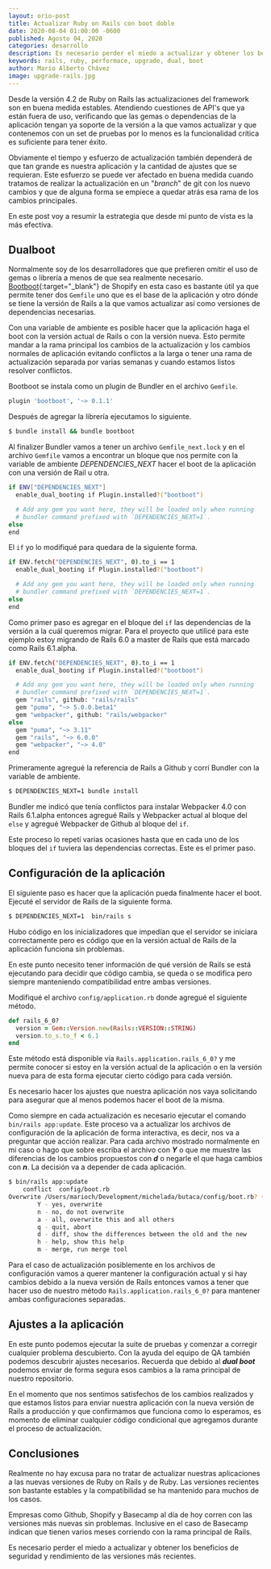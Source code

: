 ```yaml
---
layout: orio-post
title: Actualizar Ruby on Rails con boot doble
date: 2020-08-04 01:00:00 -0600
published: Agosto 04, 2020
categories: desarrollo
description: Es necesario perder el miedo a actualizar y obtener los beneficios de seguridad y rendimiento de las versiones más recientes.
keywords: rails, ruby, performace, upgrade, dual, boot
author: Mario Alberto Chávez
image: upgrade-rails.jpg
---
```

Desde la versión 4.2 de Ruby on Rails las actualizaciones del framework son en buena medida estables. Atendiendo cuestiones de API's que ya están fuera de uso, verificando que las gemas o dependencias de la aplicación tengan ya soporte de la versión a la que vamos actualizar y que contenemos con un set de pruebas por lo menos es la funcionalidad crítica es suficiente para tener éxito.

Obviamente el tiempo y esfuerzo de actualización también dependerá de que tan grande es nuestra aplicación y la cantidad de ajustes que se requieran. Este esfuerzo se puede ver afectado en buena medida cuando tratamos de realizar la actualización en un "*branch*" de git con los nuevo cambios y que de alguna forma se empiece a quedar atrás esa rama de los cambios principales.

En este post voy a resumir la estrategia que desde mi punto de vista es la más efectiva.

## Dualboot

Normalmente soy de los desarrolladores que que prefieren omitir el uso de gemas o librería a menos  de que sea realmente necesario. [Bootboot](https://github.com/Shopify/bootboot){:target="_blank"} de Shopify en esta caso es bastante útil ya que permite tener dos `Gemfile` uno que es el base de la aplicación y otro dónde se tiene la versión de Rails a la que vamos actualizar así como versiones de dependencias necesarias.

Con una variable de ambiente es posible hacer que la aplicación haga el boot con la versión actual de Rails o con la versión nueva. Esto permite mandar a la rama principal los cambios de la actualización y los cambios normales de aplicación evitando conflictos a la larga o tener una rama de actualización separada por varias semanas y cuando estamos listos resolver conflictos.

Bootboot se instala como un plugin de Bundler en el archivo `Gemfile`.

```bash
plugin 'bootboot', '~> 0.1.1'
```

Después de agregar la librería ejecutamos lo siguiente.

```bash
$ bundle install && bundle bootboot
```

Al finalizer Bundler vamos a tener un archivo `Gemfile_next.lock` y en el archivo `Gemfile` vamos a encontrar un bloque que nos permite con la variable de ambiente *DEPENDENCIES_NEXT* hacer el boot de la aplicación con una versión de Rail u otra.

```bash
if ENV["DEPENDENCIES_NEXT"]
  enable_dual_booting if Plugin.installed?("bootboot")

  # Add any gem you want here, they will be loaded only when running
  # bundler command prefixed with `DEPENDENCIES_NEXT=1`.
else
end
```

El `if` yo lo modifiqué para quedara de la siguiente forma.

```bash
if ENV.fetch("DEPENDENCIES_NEXT", 0).to_i == 1
  enable_dual_booting if Plugin.installed?("bootboot")

  # Add any gem you want here, they will be loaded only when running
  # bundler command prefixed with `DEPENDENCIES_NEXT=1`.
else
end
```

Como primer paso es agregar en el bloque del `if` las dependencias de la versión a la cuál queremos migrar. Para el proyecto que utilicé para este ejemplo estoy migrando de Rails 6.0 a master de Rails que está marcado como Rails 6.1.alpha.

```bash
if ENV.fetch("DEPENDENCIES_NEXT", 0).to_i == 1
  enable_dual_booting if Plugin.installed?("bootboot")

  # Add any gem you want here, they will be loaded only when running
  # bundler command prefixed with `DEPENDENCIES_NEXT=1`.
  gem "rails", github: "rails/rails"
  gem "puma", "~> 5.0.0.beta1"
  gem "webpacker", github: "rails/webpacker"
else
  gem "puma", "~> 3.11"
  gem "rails", "~> 6.0.0"
  gem "webpacker", "~> 4.0"
end
```

Primeramente agregué la referencia de Rails a Github y corrí Bundler con la variable de ambiente.

```bash
$ DEPENDENCIES_NEXT=1 bundle install
```

Bundler me indicó que tenía conflictos para instalar Webpacker 4.0 con Rails 6.1.alpha entonces agregué Rails y Webpacker actual al bloque del `else` y agregué Webpacker de Github al bloque del `if`.

Este proceso lo repetí varias ocasiones hasta que en cada uno de los bloques del `if` tuviera las dependencias correctas. Este es el primer paso.

## Configuración de la aplicación

El siguiente paso es hacer que la aplicación pueda finalmente hacer el boot. Ejecuté el servidor de Rails de la siguiente forma.

```bash
$ DEPENDENCIES_NEXT=1  bin/rails s
```

Hubo código en los inicializadores que impedían que el servidor se iniciara correctamente pero es código que en la versión actual de Rails de la aplicación funciona sin problemas.

En este punto necesito tener información de qué versión de Rails se está ejecutando para decidir que código cambia, se queda o se modifica pero siempre manteniendo compatibilidad entre ambas versiones.

Modifiqué el archivo `config/application.rb` donde agregué el siguiente método.

```ruby
def rails_6_0?
  version = Gem::Version.new(Rails::VERSION::STRING)
  version.to_s.to_f < 6.1
end
```

Este método está disponible vía `Rails.application.rails_6_0?` y me permite conocer si estoy en la versión actual de la aplicación o en la versión nueva para de esta forma ejecutar cierto código para cada versión.

Es necesario hacer los ajustes que nuestra aplicación nos vaya solicitando para asegurar que al menos podemos hacer el boot de la misma.

Como siempre en cada actualización es necesario ejecutar el comando `bin/rails app:update`. Este proceso va a actualizar los archivos de configuración de la aplicación de forma interactiva, es decir, nos va a preguntar que acción realizar. Para cada archivo mostrado normalmente en mi caso o hago que sobre escriba el archivo con ***Y*** o que me muestre las diferencias de los cambios propuestos con ***d*** o negarle el que haga cambios con ***n***. La decisión va a depender de cada aplicación.

```bash
$ bin/rails app:update
    conflict  config/boot.rb
Overwrite /Users/marioch/Development/michelada/butaca/config/boot.rb? (enter "h" for help) [Ynaqdhm]
        Y - yes, overwrite
        n - no, do not overwrite
        a - all, overwrite this and all others
        q - quit, abort
        d - diff, show the differences between the old and the new
        h - help, show this help
        m - merge, run merge tool
```

Para el caso de actualización posiblemente en los archivos de configuración vamos a querer mantener la configuración actual y si hay cambios debido a la nueva versión de Rails entonces vamos a tener que hacer uso de nuestro método `Rails.application.rails_6_0?` para mantener ambas configuraciones separadas.

## Ajustes a la aplicación

En este punto podemos ejecutar la suite de pruebas y comenzar a corregir cualquier problema descubierto. Con la ayuda del equipo de QA también podemos descubrir ajustes necesarios. Recuerda que debido al ***dual boot*** podemos enviar de forma segura esos cambios a la rama principal de nuestro repositorio.

En el momento que nos sentimos satisfechos de los cambios realizados y que estamos listos para enviar nuestra aplicación con la nueva versión de Rails a producción y que confirmamos que funciona como lo esperamos, es momento de eliminar cualquier código condicional que agregamos durante el proceso de actualización.

## Conclusiones

Realmente no hay excusa para no tratar de actualizar nuestras aplicaciones a las nuevas versiones de Ruby on Rails y de Ruby. Las versiones recientes son bastante estables y la compatibilidad se ha mantenido para muchos de los casos.

Empresas como Github, Shopify y Basecamp al día de hoy corren con las versiones más nuevas sin problemas. Inclusive en el caso de Basecamp indican que tienen varios meses corriendo con la rama principal de Rails.

Es necesario perder el miedo a actualizar y obtener los beneficios de seguridad y rendimiento de las versiones más recientes.
